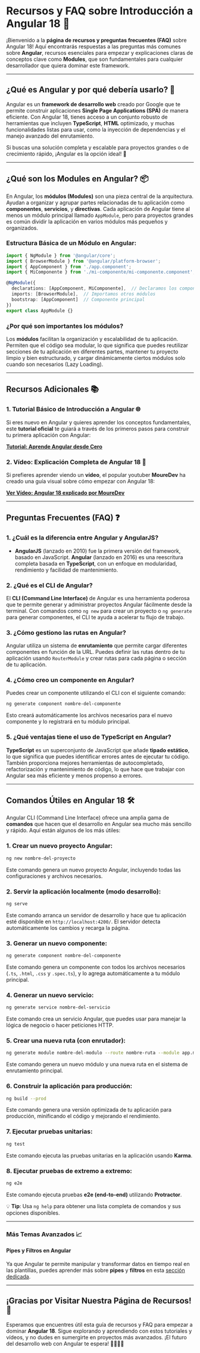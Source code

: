 # Recursos y FAQ sobre Introducción a Angular 18 🚀

¡Bienvenido a la **página de recursos y preguntas frecuentes (FAQ)** sobre Angular 18! Aquí encontrarás respuestas a las preguntas más comunes sobre **Angular**, recursos esenciales para empezar y explicaciones claras de conceptos clave como **Modules**, que son fundamentales para cualquier desarrollador que quiera dominar este framework.

---

## ¿Qué es Angular y por qué debería usarlo? 🤔

Angular es un **framework de desarrollo web** creado por Google que te permite construir aplicaciones **Single Page Applications (SPA)** de manera eficiente. Con Angular 18, tienes acceso a un conjunto robusto de herramientas que incluyen **TypeScript**, **HTML** optimizado, y muchas funcionalidades listas para usar, como la inyección de dependencias y el manejo avanzado del enrutamiento.

Si buscas una solución completa y escalable para proyectos grandes o de crecimiento rápido, ¡Angular es la opción ideal! 🎯

---

## ¿Qué son los **Modules** en Angular? 📦

En Angular, los **módulos (Modules)** son una pieza central de la arquitectura. Ayudan a organizar y agrupar partes relacionadas de tu aplicación como **componentes**, **servicios**, y **directivas**. Cada aplicación de Angular tiene al menos un módulo principal llamado `AppModule`, pero para proyectos grandes es común dividir la aplicación en varios módulos más pequeños y organizados.

### Estructura Básica de un Módulo en Angular:

```typescript
import { NgModule } from '@angular/core';
import { BrowserModule } from '@angular/platform-browser';
import { AppComponent } from './app.component';
import { MiComponente } from './mi-componente/mi-componente.component';

@NgModule({
  declarations: [AppComponent, MiComponente],  // Declaramos los componentes
  imports: [BrowserModule],  // Importamos otros módulos
  bootstrap: [AppComponent]  // Componente principal
})
export class AppModule {}
```

### ¿Por qué son importantes los módulos?
Los **módulos** facilitan la organización y escalabilidad de tu aplicación. Permiten que el código sea modular, lo que significa que puedes reutilizar secciones de tu aplicación en diferentes partes, mantener tu proyecto limpio y bien estructurado, y cargar dinámicamente ciertos módulos solo cuando son necesarios (Lazy Loading).

---

## Recursos Adicionales 📚

### 1. Tutorial Básico de Introducción a Angular 🌐
Si eres nuevo en Angular y quieres aprender los conceptos fundamentales, este **tutorial oficial** te guiará a través de los primeros pasos para construir tu primera aplicación con Angular:

[**Tutorial: Aprende Angular desde Cero**](https://angular.dev/tutorials/learn-angular)

### 2. Vídeo: Explicación Completa de Angular 18 🎥
Si prefieres aprender viendo un **vídeo**, el popular youtuber **MoureDev** ha creado una guía visual sobre cómo empezar con Angular 18:

[**Ver Vídeo: Angular 18 explicado por MoureDev**](https://www.youtube.com/watch?v=aiaKyhiY9TQ)

---

## Preguntas Frecuentes (FAQ) ❓

### **1. ¿Cuál es la diferencia entre Angular y AngularJS?**
- **AngularJS** (lanzado en 2010) fue la primera versión del framework, basado en JavaScript. **Angular** (lanzado en 2016) es una reescritura completa basada en **TypeScript**, con un enfoque en modularidad, rendimiento y facilidad de mantenimiento.

### **2. ¿Qué es el CLI de Angular?**
El **CLI (Command Line Interface)** de Angular es una herramienta poderosa que te permite generar y administrar proyectos Angular fácilmente desde la terminal. Con comandos como `ng new` para crear un proyecto o `ng generate` para generar componentes, el CLI te ayuda a acelerar tu flujo de trabajo.

### **3. ¿Cómo gestiono las rutas en Angular?**
Angular utiliza un sistema de **enrutamiento** que permite cargar diferentes componentes en función de la URL. Puedes definir las rutas dentro de tu aplicación usando `RouterModule` y crear rutas para cada página o sección de tu aplicación.

### **4. ¿Cómo creo un componente en Angular?**
Puedes crear un componente utilizando el CLI con el siguiente comando:
```bash
ng generate component nombre-del-componente
```
Esto creará automáticamente los archivos necesarios para el nuevo componente y lo registrará en tu módulo principal.

### **5. ¿Qué ventajas tiene el uso de TypeScript en Angular?**
**TypeScript** es un superconjunto de JavaScript que añade **tipado estático**, lo que significa que puedes identificar errores antes de ejecutar tu código. También proporciona mejores herramientas de autocompletado, refactorización y mantenimiento de código, lo que hace que trabajar con Angular sea más eficiente y menos propenso a errores.

---

## Comandos Útiles en Angular 18 🛠️

Angular CLI (Command Line Interface) ofrece una amplia gama de **comandos** que hacen que el desarrollo en Angular sea mucho más sencillo y rápido. Aquí están algunos de los más útiles:

### 1. Crear un nuevo proyecto Angular:
```bash
ng new nombre-del-proyecto
```
Este comando genera un nuevo proyecto Angular, incluyendo todas las configuraciones y archivos necesarios.

### 2. Servir la aplicación localmente (modo desarrollo):
```bash
ng serve
```
Este comando arranca un servidor de desarrollo y hace que tu aplicación esté disponible en `http://localhost:4200/`. El servidor detecta automáticamente los cambios y recarga la página.

### 3. Generar un nuevo componente:
```bash
ng generate component nombre-del-componente
```
Este comando genera un componente con todos los archivos necesarios (`.ts`, `.html`, `.css` y `.spec.ts`), y lo agrega automáticamente a tu módulo principal.

### 4. Generar un nuevo servicio:
```bash
ng generate service nombre-del-servicio
```
Este comando crea un servicio Angular, que puedes usar para manejar la lógica de negocio o hacer peticiones HTTP.

### 5. Crear una nueva ruta (con enrutador):
```bash
ng generate module nombre-del-modulo --route nombre-ruta --module app.module
```
Este comando genera un nuevo módulo y una nueva ruta en el sistema de enrutamiento principal.

### 6. Construir la aplicación para producción:
```bash
ng build --prod
```
Este comando genera una versión optimizada de tu aplicación para producción, minificando el código y mejorando el rendimiento.

### 7. Ejecutar pruebas unitarias:
```bash
ng test
```
Este comando ejecuta las pruebas unitarias en la aplicación usando **Karma**.

### 8. Ejecutar pruebas de extremo a extremo:
```bash
ng e2e
```
Este comando ejecuta pruebas **e2e (end-to-end)** utilizando **Protractor**.

💡 **Tip**: Usa `ng help` para obtener una lista completa de comandos y sus opciones disponibles.

---

### Más Temas Avanzados 📈

#### Pipes y Filtros en Angular
Ya que Angular te permite manipular y transformar datos en tiempo real en las plantillas, puedes aprender más sobre **pipes** y **filtros** en esta [sección dedicada](#Pipes-y-Filtros-en-Angular-18-Transformación-de-Datos-en-Tiempo-Real).

---

## ¡Gracias por Visitar Nuestra Página de Recursos! 🎉

Esperamos que encuentres útil esta guía de recursos y FAQ para empezar a dominar **Angular 18**. Sigue explorando y aprendiendo con estos tutoriales y vídeos, y no dudes en sumergirte en proyectos más avanzados. ¡El futuro del desarrollo web con Angular te espera! 👨‍💻👩‍💻